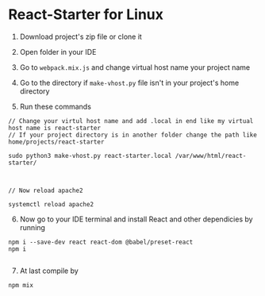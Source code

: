 # React-Starter for Linux

1. Download project's zip file or clone it

2. Open folder in your IDE

3. Go to `webpack.mix.js` and change virtual host name your project name

4. Go to the directory if `make-vhost.py` file isn't in your project's home directory

5. Run these commands

```
// Change your virtul host name and add .local in end like my virtual host name is react-starter
// If your project directory is in another folder change the path like home/projects/react-starter

sudo python3 make-vhost.py react-starter.local /var/www/html/react-starter/



// Now reload apache2

systemctl reload apache2

```

6. Now go to your IDE terminal and install React and other dependicies by running

```
npm i --save-dev react react-dom @babel/preset-react
npm i


```

7. At last compile by

```
npm mix


```
